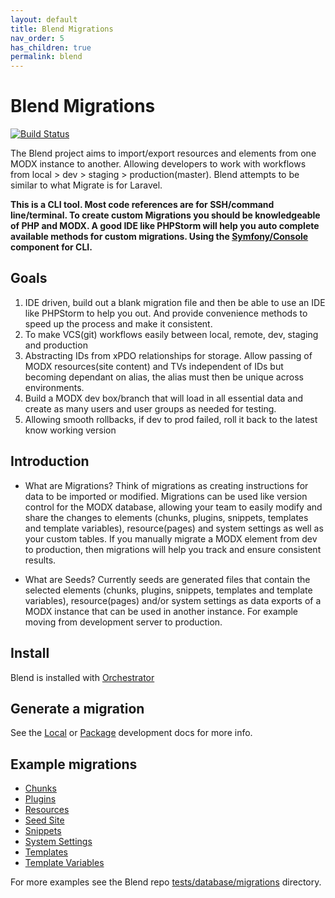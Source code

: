 ```yaml
---
layout: default
title: Blend Migrations
nav_order: 5
has_children: true
permalink: blend
---
```

# Blend Migrations

[![Build Status](https://scrutinizer-ci.com/g/LippertComponents/Blend/badges/build.png?b=master)](https://scrutinizer-ci.com/g/LippertComponents/Blend/)

The Blend project aims to import/export resources and elements from one MODX instance to another. Allowing developers to
work with workflows from local > dev > staging > production(master). Blend attempts to be similar to what Migrate is
for Laravel.

**This is a CLI tool. Most code references are for SSH/command line/terminal. To create custom Migrations you
should be knowledgeable of PHP and MODX. A good IDE like PHPStorm will help you auto complete available methods for
custom migrations. Using the [Symfony/Console](https://symfony.com/doc/3.4/components/console.html) component for CLI.**

## Goals

1. IDE driven, build out a blank migration file and then be able to use an IDE like PHPStorm to help you out. And
provide convenience methods to speed up the process and make it consistent.
2. To make VCS(git) workflows easily between local, remote, dev, staging and production
3. Abstracting IDs from xPDO relationships for storage. Allow passing of MODX resources(site content) and TVs
independent of IDs but becoming dependant on alias, the alias must then be unique across environments.
4. Build a MODX dev box/branch that will load in all essential data and create as many users and user groups as
needed for testing.
5. Allowing smooth rollbacks, if dev to prod failed, roll it back to the latest know working version

## Introduction

- What are Migrations?
Think of migrations as creating instructions for data to be imported or modified.
Migrations can be used like version control for the MODX database, allowing your team to easily modify and share the changes to
elements (chunks, plugins, snippets, templates and template variables), resource(pages) and system settings as well as your
custom tables. If you manually migrate a MODX element from dev to production, then migrations will help you track and ensure
consistent results.

- What are Seeds?
Currently seeds are generated files that contain the selected elements (chunks, plugins, snippets, templates and
template variables), resource(pages) and/or system settings as data exports of a MODX instance that can be used in another 
instance. For example moving from development server to production.

## Install

Blend is installed with [Orchestrator](../index.md)

## Generate a migration

See the [Local](../local-development.md) or [Package](../package-development.md) development docs for more info.


## Example migrations

- [Chunks](chunks.md)
- [Plugins](plugins.md)
- [Resources](resources.md)
- [Seed Site](seed-site.md)
- [Snippets](snippets.md)
- [System Settings](system-settings.md)
- [Templates](templates.md)
- [Template Variables](template-variables.md)

For more examples see the Blend repo [tests/database/migrations](https://github.com/LippertComponents/Blend/tree/master/tests/database/migrations) 
directory.
